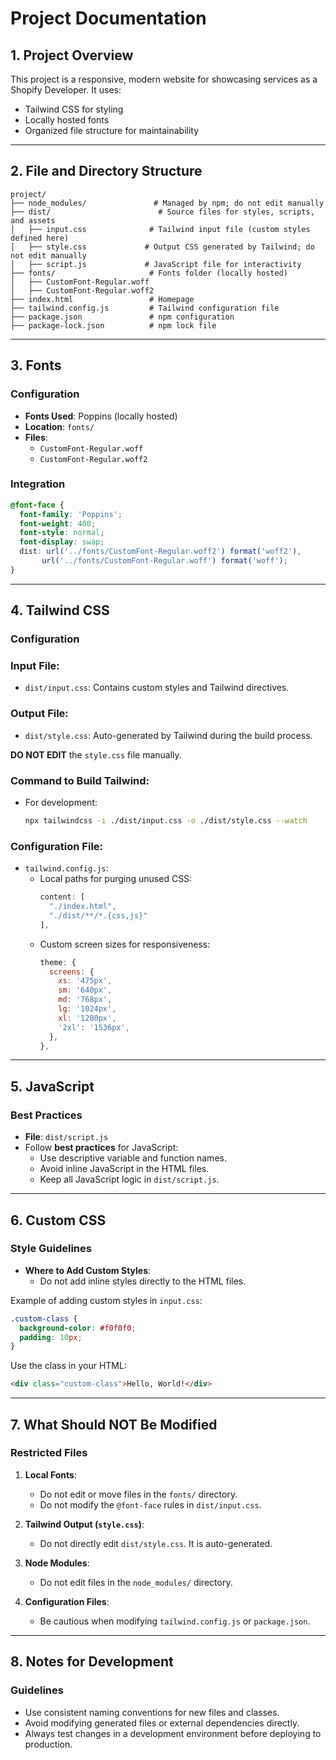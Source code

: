 # Project Documentation

## 1. Project Overview
This project is a responsive, modern website for showcasing services as a Shopify Developer. It uses:
- Tailwind CSS for styling
- Locally hosted fonts
- Organized file structure for maintainability

---

## 2. File and Directory Structure
```
project/
├── node_modules/               # Managed by npm; do not edit manually
├── dist/                        # Source files for styles, scripts, and assets
│   ├── input.css              # Tailwind input file (custom styles defined here)
│   ├── style.css             # Output CSS generated by Tailwind; do not edit manually
│   ├── script.js             # JavaScript file for interactivity
├── fonts/                     # Fonts folder (locally hosted)
│   ├── CustomFont-Regular.woff
│   ├── CustomFont-Regular.woff2
├── index.html                 # Homepage
├── tailwind.config.js         # Tailwind configuration file
├── package.json               # npm configuration
├── package-lock.json          # npm lock file
```

---

## 3. Fonts
### Configuration
- **Fonts Used**: Poppins (locally hosted)
- **Location**: `fonts/`
- **Files**: 
  - `CustomFont-Regular.woff`
  - `CustomFont-Regular.woff2`

### Integration
```css
@font-face {
  font-family: 'Poppins';
  font-weight: 400;
  font-style: normal;
  font-display: swap;
  dist: url('../fonts/CustomFont-Regular.woff2') format('woff2'),
       url('../fonts/CustomFont-Regular.woff') format('woff');
}
```

---

## 4. Tailwind CSS
### Configuration
### **Input File**:
- `dist/input.css`: Contains custom styles and Tailwind directives.

### **Output File**:
- `dist/style.css`: Auto-generated by Tailwind during the build process.

**DO NOT EDIT** the `style.css` file manually. 

### **Command to Build Tailwind**:
- For development:  
  ```bash
  npx tailwindcss -i ./dist/input.css -o ./dist/style.css --watch
  ```

### **Configuration File**:
- `tailwind.config.js`:
  - Local paths for purging unused CSS:
    ```js
    content: [
      "./index.html",
      "./dist/**/*.{css,js}"
    ],
    ```
  - Custom screen sizes for responsiveness:
    ```js
    theme: {
      screens: {
        xs: '475px',
        sm: '640px',
        md: '768px',
        lg: '1024px',
        xl: '1280px',
        '2xl': '1536px',
      },
    },
    ```

---

## 5. JavaScript
### Best Practices
- **File**: `dist/script.js`
- Follow **best practices** for JavaScript:
  - Use descriptive variable and function names.
  - Avoid inline JavaScript in the HTML files.
  - Keep all JavaScript logic in `dist/script.js`.

---

## 6. Custom CSS
### Style Guidelines
- **Where to Add Custom Styles**:
  - Do not add inline styles directly to the HTML files.

Example of adding custom styles in `input.css`:
```css
.custom-class {
  background-color: #f0f0f0;
  padding: 10px;
}
```

Use the class in your HTML:
```html
<div class="custom-class">Hello, World!</div>
```

---

## 7. What Should NOT Be Modified
### Restricted Files
1. **Local Fonts**:
   - Do not edit or move files in the `fonts/` directory.
   - Do not modify the `@font-face` rules in `dist/input.css`.

2. **Tailwind Output (`style.css`)**:
   - Do not directly edit `dist/style.css`. It is auto-generated.

3. **Node Modules**:
   - Do not edit files in the `node_modules/` directory.

4. **Configuration Files**:
   - Be cautious when modifying `tailwind.config.js` or `package.json`.

---

## 8. Notes for Development
### Guidelines
- Use consistent naming conventions for new files and classes.
- Avoid modifying generated files or external dependencies directly.
- Always test changes in a development environment before deploying to production.

